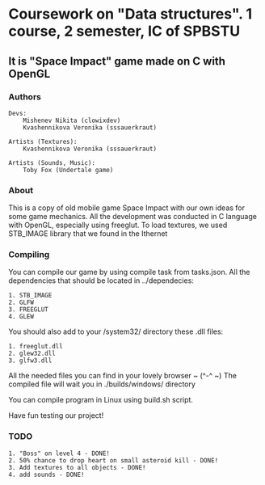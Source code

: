 # Coursework on "Data structures". 1 course, 2 semester, IC of SPBSTU

## It is "Space Impact" game made on C with OpenGL

### Authors

    Devs: 
        Mishenev Nikita (clowixdev)
        Kvashennikova Veronika (sssauerkraut)

    Artists (Textures): 
        Kvashennikova Veronika (sssauerkraut)

    Artists (Sounds, Music): 
        Toby Fox (Undertale game)

### About

This is a copy of old mobile game Space Impact with our own ideas for some
game mechanics. All the development was conducted in C language with OpenGL, 
especially using freeglut. To load textures, we used STB_IMAGE library that
we found in the Ithernet

### Compiling

You can compile our game by using compile task from tasks.json. 
All the dependencies that should be located in ../dependecies:

    1. STB_IMAGE
    2. GLFW
    3. FREEGLUT
    4. GLEW

You should also add to your /system32/ directory these .dll files:

    1. freeglut.dll
    2. glew32.dll
    3. glfw3.dll

All the needed files you can find in your lovely browser ~ (^-^ ~)
The compiled file will wait you in ./builds/windows/ directory

You can compile program in Linux using build.sh script.

Have fun testing our project!

### TODO

    1. "Boss" on level 4 - DONE!
    2. 50% chance to drop heart on small asteroid kill - DONE!
    3. Add textures to all objects - DONE!
    4. add sounds - DONE!
